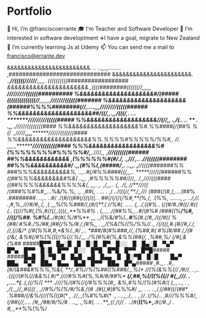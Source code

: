 # Portfolio
👋 Hi, I’m @franciscoerrante
🎓 I'm Teacher and Software Developer
👀 I’m interested in software developtment
✈️I have a goal, migrate to New Zealand
🌱 I’m currently learning Js at Udemy
📫 You can send me a mail to francisco@errante.dev

&&&&&&&&&&&&&&&&&&&&&&&&. ..    ..,,.,,........  ,##############################
&&&&&&&&&&&&&&&&&&&&&&&. .,***//(((((//////**,,,,,. ((((((((((##################
&&&&&&&&&&&&&&&&&&&&&&.,((((########((((((//**,,,,,, **/////////((((((##########
%&&&&&&&&&&&&&&&&&&&&#/(#####((((((((((((((//**,,,,,,,******///////((((((#######
%&&&&&&&&&&&&&&&&&&&&&(######%%%%########(//**,....,,,*******////////(((((######
%%&&&&&&&&&&&&&&&&&&&&##/((/,,.,,**/(((/,.    ...     *******/////////(((((#####
%%&&&&&&&&&&&&&&&&&&&/**/(//,, .,*/(..  ..  ** *. .,, .*******//////((((((((####
%%&&&&&&&&&&&&&&&&&&&%#.%%####(/(##% %(/ .,*/////**,,,,********//////(((((((####
%%&&&&&&&&&&&&&&&&&&&&%%.%%%%#%%%%%/%%#*,.  *//*. ,,,,.,********////((((((((####
%%%&&&&&&&&&&&&&&&&&&%#(%%%%%%%%#%%%%%#/,**,.*////*,, ,*********///(((((((######
##%%&&&&&&&&&&&&*      ,(%%%%%%#(#*/*./,    .,///*,..   .*******//((((((########
##%%%&&&&&&&&&&#/     .,,(#%%(,**(#####/***,. ..,,.         ,****//((((#######%%
###%%%&&&&&&&&&&%,    ..,..*#(/#%%####((/,,,***..            *****////((######%%
((##%%%&&&&&&&&#%&(    ..,,. ,*#%%%%%##/*///*,.             /.,******////(((####
((##%%%%&&&&&&%%%%&(,   ,,,.  ,. ,/*,*,,..                 (, .*/(*,.*/*/**///((
/(###%%#%#*,,...%&/%.%,   .,.  ,##(,  .    ...   .       ,/ ../(((*//,**./,,/*//
*(###(*/(#*,(*,*....(*##%        .########.  ..,..  ..#/  ./(#/((##(*/((*(/((. .
##(/(/(/(*/%#,**(*%,/, .(%%,        .......*, ,. ../,//. .*,#,%,*.///#/#,,(, ,*(
,,,%(%*%###/*/,(*#/(**.( //%#(.     ..... *(,*../,((#%*.. (/*(#/#./#((/.#(( (*..
((///%#(,(%,#//(/,.(((*(.,**%%#%*     . (,.., .*/(##%%,...*#/(#%# /#*##((%**/%#,
//((/%##. *%#%(*..**/#(#*/,*%/#*%**   ,,, *.,*/(%&/#%(***..#**%(#.(/#,**./((/#((
%(##/.#%#.*/%/##,*(##(/%%/#./*,(#%,,  . ,,/(%&(%((%/%%//.., /(/(((,#*.(#//#,/./,
/*/,(*//&/*  (/*#(*%%#**,#,*&%(.,#/ ,.. *##**#/#*(#%###,//,.*(%##*,#( #*%*(#/#*#
/,/(#(/**&/,  &%#(/#%(%(((//%(//.%/.,,../%(#%#(%,&%%(##*(/*, *,%##,%/ (/#(,&(%##
#####█▀▀ █▄░█ █ █░█ █▀ █░░ █ █▄░█ ▀▄▀   █▀▄ █▀▀ █░█ █▀▀ █░░ █▀█ █▀█ █▀▀ █▀█#####
#####█▄█ █░▀█ █ █▄█ ▄█ █▄▄ █ █░▀█ █░█   █▄▀ ██▄ ▀▄▀ ██▄ █▄▄ █▄█ █▀▀ ██▄ █▀▄#####
*,#*.,,. .#,. *(#/(&##&#%%%,%&(, **/.,*#*%//*%(%#*#*((%##*#/.,.%(* //(%(&%%(/**/
/#*//, .  ,..  .(((//(#%(//*&&%(.#/* //*//*#%%#(%,*%#/#/#*#%* **(/,##,%(/((%((//
#(,,///. . ,....*(**..(,*((*/%(( *** .////%/(#%*(/(/#%%%(#,*, **&%,#%%/(%(#%#/(*
*(,.,...,  . ,  ,/(.,,*//,,#((((   , *,//*#*%/%(%/#/%&***,/(# .*(*#(/,#(#%%%*#*/
,,*. . ..      ..,*/,(/##((/(##*     .*%###/(/&%/(//(%(*((#(* , ./*/*,.,(%#%%#(*
., ....,,./,.   .   ,./*/*..(/%/..    ,#*///%%%#/*,(/##(*//,.... /#,*,*/##/#/%/#
. ..,, .,%#(.     .. .**,,(/*,/(// .  ../#(**((%*,.**#/*/#*.,/ .  *#,.,***%%(%%/
